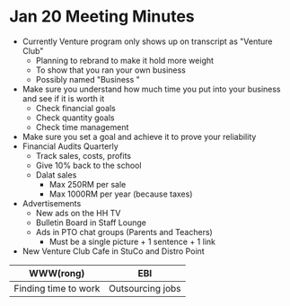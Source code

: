 # Jan 20 Meeting Minutes
- Currently Venture program only shows up on transcript as "Venture Club"
	- Planning to rebrand to make it hold more weight
	- To show that you ran your own business
	- Possibly named "Business "
- Make sure you understand how much time you put into your business and see if it is worth it
	- Check financial goals
	- Check quantity goals
	- Check time management
- Make sure you set a goal and achieve it to prove your reliability
- Financial Audits Quarterly
	- Track sales, costs, profits
	- Give 10% back to the school
	- Dalat sales
		- Max 250RM per sale
		- Max 1000RM per year (because taxes)
- Advertisements
	- New ads on the HH TV
	- Bulletin Board in Staff Lounge
	- Ads in PTO chat groups (Parents and Teachers)
		- Must be a single picture + 1 sentence + 1 link
- New Venture Club Cafe in StuCo and Distro Point

| WWW(rong)            | EBI              |
| -------------------- | ---------------- |
| Finding time to work | Outsourcing jobs |
